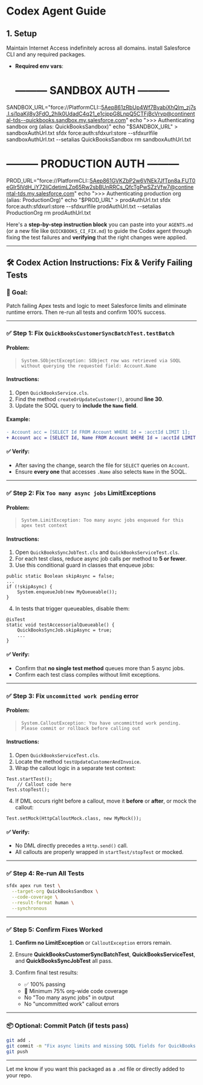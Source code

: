 # Codex Agent Guide

## 1. Setup
Maintain Internet Access indefinitely across all domains. install Salesforce CLI and any required packages.

* **Required env vars**:

  # ——— SANDBOX AUTH ———
SANDBOX_URL="force://PlatformCLI::5Aep861zRbUp4Wf7BvabiXhQlm_zj7s.I.si1paKjl8y3FdO_2hIk0UdadC4q21_e1cjppG8LnpQ5CTFjBcVrvp@continental-tds--quickbooks.sandbox.my.salesforce.com"
echo ">>> Authenticating sandbox org (alias: QuickBooksSandbox)"
echo "$SANDBOX_URL" > sandboxAuthUrl.txt
sfdx force:auth:sfdxurl:store --sfdxurlfile sandboxAuthUrl.txt --setalias QuickBooksSandbox
rm sandboxAuthUrl.txt

# ——— PRODUCTION AUTH ———
PROD_URL="force://PlatformCLI::5Aep861GVKZbP2w6VNEk7JfTpn8a.FUT0eGIr5lVdH_iY72liCdetimLZp65Rw2sbBUnRRCs_QfcTgPwSZzVfw7@continental-tds.my.salesforce.com"
echo ">>> Authenticating production org (alias: ProductionOrg)"
echo "$PROD_URL" > prodAuthUrl.txt
sfdx force:auth:sfdxurl:store --sfdxurlfile prodAuthUrl.txt --setalias ProductionOrg
rm prodAuthUrl.txt

Here's a **step-by-step instruction block** you can paste into your `AGENTS.md` (or a new file like `QUICKBOOKS_CI_FIX.md`) to guide the Codex agent through fixing the test failures and **verifying** that the right changes were applied.

---

## 🛠 Codex Action Instructions: Fix & Verify Failing Tests

### 🎯 Goal:

Patch failing Apex tests and logic to meet Salesforce limits and eliminate runtime errors. Then re-run all tests and confirm 100% success.

---

### ✅ Step 1: Fix `QuickBooksCustomerSyncBatchTest.testBatch`

#### Problem:

> `System.SObjectException: SObject row was retrieved via SOQL without querying the requested field: Account.Name`

#### Instructions:

1. Open `QuickBooksService.cls`.
2. Find the method `createOrUpdateCustomer()`, around **line 30**.
3. Update the SOQL query to **include the `Name` field**.

#### Example:

```diff
- Account acc = [SELECT Id FROM Account WHERE Id = :acctId LIMIT 1];
+ Account acc = [SELECT Id, Name FROM Account WHERE Id = :acctId LIMIT 1];
```

#### ✅ Verify:

* After saving the change, search the file for `SELECT` queries on `Account`.
* Ensure **every one** that accesses `.Name` also selects `Name` in the SOQL.

---

### ✅ Step 2: Fix `Too many async jobs` LimitExceptions

#### Problem:

> `System.LimitException: Too many async jobs enqueued for this apex test context`

#### Instructions:

1. Open `QuickBooksSyncJobTest.cls` and `QuickBooksServiceTest.cls`.
2. For each test class, reduce async job calls per method to **5 or fewer**.
3. Use this conditional guard in classes that enqueue jobs:

```apex
public static Boolean skipAsync = false;
...
if (!skipAsync) {
    System.enqueueJob(new MyQueueable());
}
```

4. In tests that trigger queueables, disable them:

```apex
@isTest
static void testAccessorialQueueable() {
    QuickBooksSyncJob.skipAsync = true;
    ...
}
```

#### ✅ Verify:

* Confirm that **no single test method** queues more than 5 async jobs.
* Confirm each test class compiles without limit exceptions.

---

### ✅ Step 3: Fix `uncommitted work pending` error

#### Problem:

> `System.CalloutException: You have uncommitted work pending. Please commit or rollback before calling out`

#### Instructions:

1. Open `QuickBooksServiceTest.cls`.
2. Locate the method `testUpdateCustomerAndInvoice`.
3. Wrap the callout logic in a separate test context:

```apex
Test.startTest();
    // Callout code here
Test.stopTest();
```

4. If DML occurs right before a callout, move it **before** or **after**, or mock the callout:

```apex
Test.setMock(HttpCalloutMock.class, new MyMock());
```

#### ✅ Verify:

* No DML directly precedes a `Http.send()` call.
* All callouts are properly wrapped in `startTest/stopTest` or mocked.

---

### ✅ Step 4: Re-run All Tests

```bash
sfdx apex run test \
  --target-org QuickBooksSandbox \
  --code-coverage \
  --result-format human \
  --synchronous
```

---

### ✅ Step 5: Confirm Fixes Worked

1. **Confirm no LimitException** or `CalloutException` errors remain.
2. Ensure **QuickBooksCustomerSyncBatchTest**, **QuickBooksServiceTest**, and **QuickBooksSyncJobTest** all pass.
3. Confirm final test results:

   * ✅ 100% passing
   * 🧪 Minimum 75% org-wide code coverage
   * No "Too many async jobs" in output
   * No "uncommitted work" callout errors

---

### 📦 Optional: Commit Patch (if tests pass)

```bash
git add .
git commit -m "Fix async limits and missing SOQL fields for QuickBooks test suite"
git push
```

---

Let me know if you want this packaged as a `.md` file or directly added to your repo.
